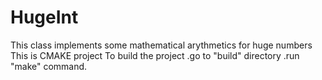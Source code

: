 # HugeInt
This class implements some mathematical arythmetics for huge numbers
This is CMAKE project
To build the project 
  .go to "build" directory 
  .run "make" command.

